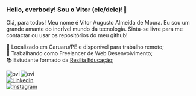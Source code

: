 ### Hello, everbody! Sou o Vitor (ele/dele)!👋

Olá, para todos!
Meu nome é Vitor Augusto Almeida de Moura.
Eu sou um grande amante do incrível mundo da tecnologia.
Sinta-se livre para me contactar ou usar os repositórios do meu github!

📍 Localizado em Caruaru/PE e disponível para trabalho remoto; <br>
💼 Trabalhando como Freelancer de Web Desenvolvimento; <br>
📚 Estudante formado da <a href="https://www.resilia.com.br/">Resilia Educação</a>;



<div display="flex">
  <img align="left" src="https://github-readme-stats.vercel.app/api/top-langs?username=VitorAam&show_icons=true&locale=en&layout=compact&theme=chartreuse-dark" alt="ovi" />
  <img align="end" src="https://github-readme-stats.vercel.app/api?username=VitorAam&show_icons=true&theme=radical" alt="ovi")/>
</div>



  <div><a href="https://www.linkedin.com/in/vitor-aam/" target="_blank"><img src="https://img.shields.io/badge/LinkedIn-%230077B5.svg?&style=flat-square&logo=linkedin&logoColor=white" alt="LinkedIn"></a></div>
  
  <div><a href="https://www.instagram.com/vitorluci1/" target="_blank"><img src="https://img.shields.io/badge/Instagram-%23E4405F.svg?&style=flat-square&logo=instagram&logoColor=white" alt="Instagram"></a></div>
